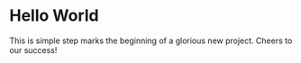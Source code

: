Hello World
========================

This is simple step marks the beginning of a glorious new project.  Cheers to our success!
